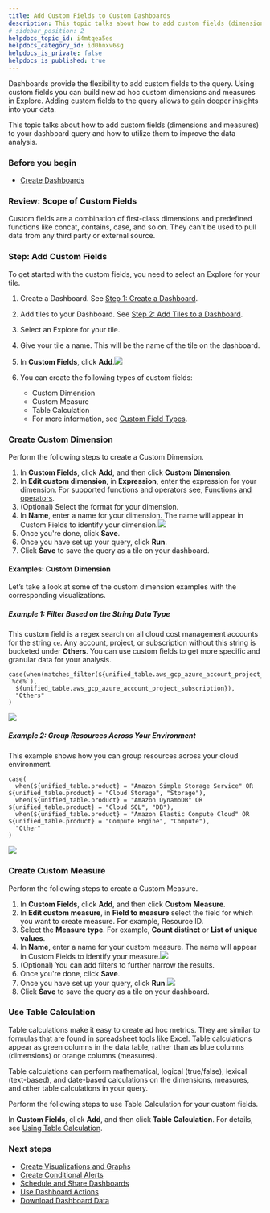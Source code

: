 ```yaml
---
title: Add Custom Fields to Custom Dashboards
description: This topic talks about how to add custom fields (dimensions and measures) to your dashboard.
# sidebar_position: 2
helpdocs_topic_id: i4mtqea5es
helpdocs_category_id: id0hnxv6sg
helpdocs_is_private: false
helpdocs_is_published: true
---
```


Dashboards provide the flexibility to add custom fields to the query. Using custom fields you can build new ad hoc custom dimensions and measures in Explore. Adding custom fields to the query allows to gain deeper insights into your data.

This topic talks about how to add custom fields (dimensions and measures) to your dashboard query and how to utilize them to improve the data analysis.

### Before you begin

* [Create Dashboards](create-dashboards.md)

### Review: Scope of Custom Fields

Custom fields are a combination of first-class dimensions and predefined functions like concat, contains, case, and so on. They can't be used to pull data from any third party or external source.

### Step: Add Custom Fields

To get started with the custom fields, you need to select an Explore for your tile.

1. Create a Dashboard. See [Step 1: Create a Dashboard](create-dashboards.md#step-1-create-a-dashboard).
2. Add tiles to your Dashboard. See [Step 2: Add Tiles to a Dashboard](create-dashboards.md#step-2-add-tiles-to-a-dashboard).
3. Select an Explore for your tile.
4. Give your tile a name. This will be the name of the tile on the dashboard.
5. In **Custom Fields**, click **Add**.![](./static/add-custom-fields-27.png)
6. You can create the following types of custom fields:  

	* Custom Dimension
	* Custom Measure
	* Table Calculation
	* For more information, see [Custom Field Types](https://connect.looker.com/library/document/adding-custom-fields?version=22.2#custom_field_types).

### Create Custom Dimension

Perform the following steps to create a Custom Dimension.

1. In **Custom Fields**, click **Add**, and then click **Custom Dimension**.
2. In **Edit custom dimension**, in **Expression**, enter the expression for your dimension. For supported functions and operators see, [Functions and operators](https://docs.looker.com/exploring-data/creating-looker-expressions/looker-functions-and-operators).
3. (Optional) Select the format for your dimension.
4. In **Name**, enter a name for your dimension. The name will appear in Custom Fields to identify your dimension.![](./static/add-custom-fields-28.png)
5. Once you're done, click **Save**.
6. Once you have set up your query, click **Run**.
7. Click **Save** to save the query as a tile on your dashboard.

#### Examples: Custom Dimension

Let’s take a look at some of the custom dimension examples with the corresponding visualizations.

##### Example 1: Filter Based on the String Data Type

This custom field is a regex search on all cloud cost management accounts for the string `ce`. Any account, project, or subscription without this string is bucketed under **Others**. You can use custom fields to get more specific and granular data for your analysis.


```
case(when(matches_filter(${unified_table.aws_gcp_azure_account_project_subscription}, `%ce%`),   
  ${unified_table.aws_gcp_azure_account_project_subscription}),   
  "Others"  
)
```
![](./static/add-custom-fields-29.png)
##### Example 2: Group Resources Across Your Environment

This example shows how you can group resources across your cloud environment.


```
case(  
  when(${unified_table.product} = "Amazon Simple Storage Service" OR ${unified_table.product} = "Cloud Storage", "Storage"),  
  when(${unified_table.product} = "Amazon DynamoDB" OR ${unified_table.product} = "Cloud SQL", "DB"),  
  when(${unified_table.product} = "Amazon Elastic Compute Cloud" OR ${unified_table.product} = "Compute Engine", "Compute"),  
  "Other"  
)
```
![](./static/add-custom-fields-30.png)
### Create Custom Measure

Perform the following steps to create a Custom Measure.

1. In **Custom Fields**, click **Add**, and then click **Custom Measure**.
2. In **Edit custom measure**, in **Field to measure** select the field for which you want to create measure. For example, Resource ID.
3. Select the **Measure type**. For example, **Count distinct** or **List of unique values**.
4. In **Name**, enter a name for your custom measure. The name will appear in Custom Fields to identify your measure.![](./static/add-custom-fields-31.png)
5. (Optional) You can add filters to further narrow the results.
6. Once you're done, click **Save**.
7. Once you have set up your query, click **Run**.![](./static/add-custom-fields-32.png)
8. Click **Save** to save the query as a tile on your dashboard.

### Use Table Calculation

Table calculations make it easy to create ad hoc metrics. They are similar to formulas that are found in spreadsheet tools like Excel. Table calculations appear as green columns in the data table, rather than as blue columns (dimensions) or orange columns (measures).

Table calculations can perform mathematical, logical (true/false), lexical (text-based), and date-based calculations on the dimensions, measures, and other table calculations in your query.

Perform the following steps to use Table Calculation for your custom fields.

In **Custom Fields**, click **Add**, and then click **Table Calculation**. For details, see [Using Table Calculation](https://connect.looker.com/library/document/using-table-calculations?version=22.2).

### Next steps

* [Create Visualizations and Graphs](create-visualizations-and-graphs.md)
* [Create Conditional Alerts](create-conditional-alerts.md)
* [Schedule and Share Dashboards](share-dashboards.md)
* [Use Dashboard Actions](use-dashboard-actions.md)
* [Download Dashboard Data](download-dashboard-data.md)

